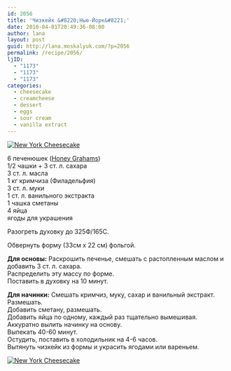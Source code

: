 ```yaml
---
id: 2056
title: 'Чизкейк &#8220;Нью-Йорк&#8221;'
date: 2010-04-01T20:49:36-08:00
author: lana
layout: post
guid: http://lana.moskalyuk.com/?p=2056
permalink: /recipe/2056/
ljID:
  - "1173"
  - "1173"
  - "1173"
categories:
  - cheesecake
  - creamcheese
  - dessert
  - eggs
  - sour cream
  - vanilla extract
---
```

<a class="flickr-image alignnone" title="New York Cheesecake" href="http://www.flickr.com/photos/67405678@N00/4483409122/" target="_blank"><img src="http://farm3.static.flickr.com/2721/4483409122_d03f9c6661.jpg" alt="New York Cheesecake" /></a>

6 печенюшек ([Honey Grahams](http://www.healthcastle.com/images/products/cra_honey_graham.jpg))  
1/2 чашки + 3 ст. л. сахара  
3 ст. л. масла  
1 кг кримчиза (Филадельфия)  
3 ст. л. муки  
1 ст. л. ванильного экстракта  
1 чашка сметаны  
4 яйца  
ягоды для украшения

Разогреть духовку до 325Ф/165С.

Обвернуть форму (33см х 22 см) фольгой.

**Для основы:** Раскрошить печенье, смешать с растопленным маслом и добавить 3 ст. л. сахара.  
Распределить эту массу по форме.  
Поставить в духовку на 10 минут.

**Для начинки:** Смешать кримчиз, муку, сахар и ванильный экстракт. Размешать.  
Добавить сметану, размешать.  
Добавить яйца по одному, каждый раз тщательно вымешивая.  
Аккуратно вылить начинку на основу.  
Выпекать 40-60 минут.  
Остудить, поставить в холодильник на 4-6 часов.  
Вытянуть чизкейк из формы и украсить ягодами или вареньем.

<a class="flickr-image alignnone" title="New York Cheesecake" href="http://www.flickr.com/photos/67405678@N00/4483411830/" target="_blank"><img src="http://farm3.static.flickr.com/2721/4483411830_cb836174b0.jpg" alt="New York Cheesecake" /></a>